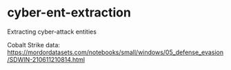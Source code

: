 # cyber-ent-extraction
Extracting cyber-attack entities 

Cobalt Strike data: https://mordordatasets.com/notebooks/small/windows/05_defense_evasion/SDWIN-210611210814.html